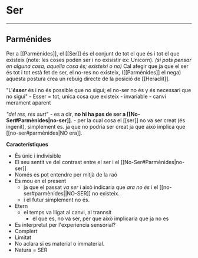 # Ser
___
## Parménides
Per a [[Parmènides]], el [[Ser]] és el conjunt de tot el que és i tot el que existeix (note: les coses poden ser i no exisistir ex: Unicorn).
*(si pots pensar en alguna cosa, aquella cosa és; existeixi o no)*
Cal afegir que ja que el ser és tot i tot està fet de ser, el no-res no existeix, ([[Parmènides]] el nega) aquesta postura crea un rebuig directe de la posició de [[Heraclit]].

"L'***èsser*** és i no és possible que no sigui; el no-ser no és y és necessari que no sigui"
	- Esser = tot, unica cosa que existeix
	 - invariable
	 - canvi merament aparent

*"del res, res surt*"
	- es a dir, **no hi ha pas de ser a [[No-Ser#Parmènides|no-ser]]**.
	-  per la cual cosa el [[ser]] no va ser creat (és ingenit), simplement es. ja que no podria ser creat ja que això implica que [[no-ser#parmènides|NO era]].

**Característiques**
- És únic i indivisible
- El seu sentit ve del contrast entre el ser i el [[No-Ser#Parmènides|no-ser]]
- Només es pot entendre per mitjà de la raó
- Es mou en el present
	- ja que el passat *va ser* i això indicaria que *ara no és* i el [[no-ser#parmènides||NO-SER]] no existeix.
	- i el futur simplement no és.
- Etern
	- el temps va lligat al canvi, al trannsit
		- el que es, no va ser, per que això implicaria que ja no es
- Es interpretat per l'experiencia sensorial?
- Complert
- Limitat
- No aclara si es material o immaterial.
- Natura = SER
